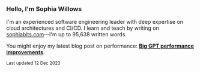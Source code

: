 ### Hello, I'm Sophia Willows

I'm an experienced software engineering leader with deep expertise on cloud architectures and CI/CD. I learn and teach by writing on [sophiabits.com](https://sophiabits.com/blog)—I'm up to 95,638 written words.

You might enjoy my latest blog post on performance: **[Big GPT performance improvements](https://sophiabits.com/blog/big-gpt-performance-improvements)**.

<sub>Last updated 12 Dec 2023</sub>
